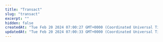 ```yaml
---
title: "Transact"
slug: "transact"
excerpt: ""
hidden: false
createdAt: "Tue Feb 20 2024 07:00:27 GMT+0000 (Coordinated Universal Time)"
updatedAt: "Tue Feb 20 2024 07:00:33 GMT+0000 (Coordinated Universal Time)"
---
```

